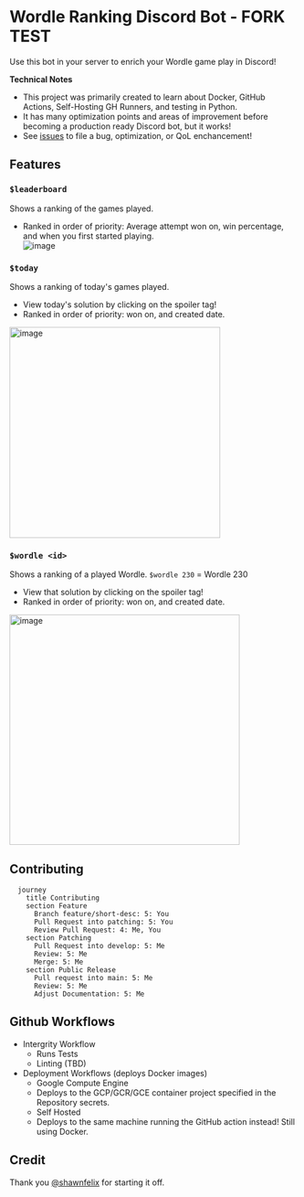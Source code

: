 # Wordle Ranking Discord Bot - FORK TEST

Use this bot in your server to enrich your Wordle game play in Discord!

**Technical Notes**

- This project was primarily created to learn about Docker, GitHub Actions, Self-Hosting GH Runners, and testing in Python.
- It has many optimization points and areas of improvement before becoming a production ready Discord bot, but it works! 
- See [issues](https://github.com/baksha97/discord-wordle-stats/issues) to file a bug, optimization, or QoL enchancement!

## Features

### `$leaderboard`
Shows a ranking of the games played. 
- Ranked in order of priority: Average attempt won on, win percentage, and when you first started playing.  
![image](https://user-images.githubusercontent.com/15055008/153767740-c9b8b945-3d84-4f8c-92d9-6154e2cb9db4.png)


### `$today`
Shows a ranking of today's games played. 
- View today's solution by clicking on the spoiler tag!
- Ranked in order of priority: won on, and created date.
<img width="369" alt="image" src="https://user-images.githubusercontent.com/15055008/153735799-7415352a-1518-4f88-b026-021e334ae804.png">

### `$wordle <id>`
Shows a ranking of a played Wordle. 
`$wordle 230` = Wordle 230
- View that solution by clicking on the spoiler tag!
- Ranked in order of priority: won on, and created date.
<img width="403" alt="image" src="https://user-images.githubusercontent.com/15055008/153735776-def40efa-041c-47a1-b604-197ce5023f23.png">


## Contributing 
```mermaid
  journey
    title Contributing
    section Feature
      Branch feature/short-desc: 5: You
      Pull Request into patching: 5: You
      Review Pull Request: 4: Me, You
    section Patching
      Pull Request into develop: 5: Me
      Review: 5: Me
      Merge: 5: Me
    section Public Release
      Pull request into main: 5: Me
      Review: 5: Me
      Adjust Documentation: 5: Me
```

## Github Workflows
- Intergrity Workflow
  - Runs Tests
  - Linting (TBD)
- Deployment Workflows (deploys Docker images)
  - Google Compute Engine
   - Deploys to the GCP/GCR/GCE container project specified in the Repository secrets.    
  - Self Hosted
   - Deploys to the same machine running the GitHub action instead! Still using Docker.

## Credit
Thank you [@shawnfelix](https://github.com/shawnfelix) for starting it off.
